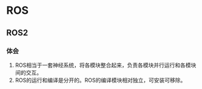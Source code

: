 # ROS

## ROS2

### 体会

1. ROS相当于一套神经系统，将各模块整合起来，负责各模块并行运行和各模块间的交互。
2. ROS的运行和编译是分开的。ROS的编译模块相对独立，可安装可移除。
